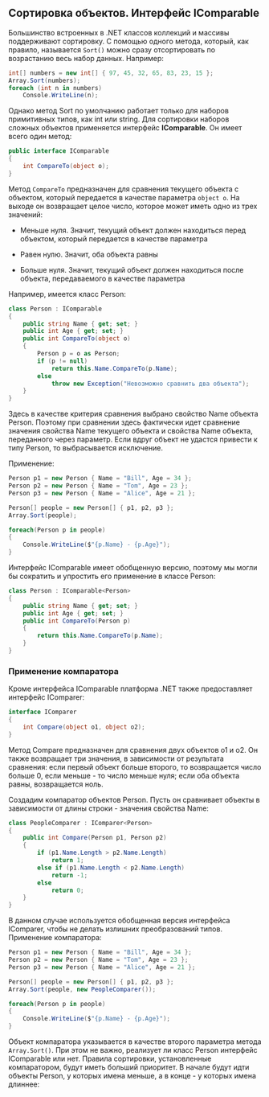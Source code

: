 ## Сортировка объектов. Интерфейс IComparable

Большинство встроенных в .NET классов коллекций и массивы поддерживают сортировку. С помощью одного метода, который, как правило, называется 
`Sort()` можно сразу отсортировать по возрастанию весь набор данных. Например:

```cs
int[] numbers = new int[] { 97, 45, 32, 65, 83, 23, 15 };
Array.Sort(numbers);
foreach (int n in numbers)
    Console.WriteLine(n);
```

Однако метод Sort по умолчанию работает только для наборов примитивных типов, как int или string. Для сортировки наборов сложных объектов 
применяется интерфейс **IComparable**. Он имеет всего один метод:

```cs
public interface IComparable
{
    int CompareTo(object o);
}
```

Метод `CompareTo` предназначен для сравнения текущего объекта с объектом, который передается в качестве параметра `object o`. 
На выходе он возвращает целое число, которое может иметь одно из трех значений:

- Меньше нуля. Значит, текущий объект должен находиться перед объектом, который передается в качестве параметра

- Равен нулю. Значит, оба объекта равны 

- Больше нуля. Значит, текущий объект должен находиться после объекта, передаваемого в качестве параметра

Например, имеется класс Person:

```cs
class Person : IComparable
{
    public string Name { get; set; }
    public int Age { get; set; }
	public int CompareTo(object o)
    {
        Person p = o as Person;
        if (p != null)
            return this.Name.CompareTo(p.Name);
        else
            throw new Exception("Невозможно сравнить два объекта");
    }
}
```

Здесь в качестве критерия сравнения выбрано свойство Name объекта Person. Поэтому при сравнении здесь фактически идет сравнение значения свойства 
Name текущего объекта и свойства Name объекта, переданного через параметр. Если вдруг объект не удастся привести к типу Person, то выбрасывается исключение.

Применение:

```cs
Person p1 = new Person { Name = "Bill", Age = 34 };
Person p2 = new Person { Name = "Tom", Age = 23 };
Person p3 = new Person { Name = "Alice", Age = 21 };

Person[] people = new Person[] { p1, p2, p3 };
Array.Sort(people);

foreach(Person p in people)
{
    Console.WriteLine($"{p.Name} - {p.Age}");
}
```

Интерфейс IComparable имеет обобщенную версию, поэтому мы могли бы сократить и упростить его применение в классе Person:

```cs
class Person : IComparable<Person>
{
    public string Name { get; set; }
    public int Age { get; set; }
	public int CompareTo(Person p)
    {
        return this.Name.CompareTo(p.Name);
    }
}
```

### Применение компаратора

Кроме интерфейса IComparable платформа .NET также предоставляет интерфейс IComparer:

```cs
interface IComparer
{
	int Compare(object o1, object o2);
}
```

Метод Compare предназначен для сравнения двух объектов o1 и o2. Он также возвращает три значения, в зависимости от результата сравнения: если первый объект больше второго, 
то возвращается число больше 0, если меньше - то число меньше нуля; если оба объекта равны, возвращается ноль.

Создадим компаратор объектов Person. Пусть он сравнивает объекты в зависимости от длины строки - значения свойства Name:

```cs
class PeopleComparer : IComparer<Person>
{
    public int Compare(Person p1, Person p2)
    {
        if (p1.Name.Length > p2.Name.Length)
            return 1;
        else if (p1.Name.Length < p2.Name.Length)
            return -1;
        else
            return 0;
    }
}
```

В данном случае используется обобщенная версия интерфейса IComparer, чтобы не делать излишних преобразований типов. Применение компаратора:

```cs
Person p1 = new Person { Name = "Bill", Age = 34 };
Person p2 = new Person { Name = "Tom", Age = 23 };
Person p3 = new Person { Name = "Alice", Age = 21 };

Person[] people = new Person[] { p1, p2, p3 };
Array.Sort(people, new PeopleComparer());

foreach(Person p in people)
{
    Console.WriteLine($"{p.Name} - {p.Age}");
}
```

Объект компаратора указывается в качестве второго параметра метода `Array.Sort()`. При этом не важно, реализует ли класс Person интерфейс 
IComparable или нет. Правила сортировки, установленные компаратором, будут иметь больший приоритет. В начале будут идти объекты Person, у которых имена меньше, 
а в конце - у которых имена длиннее:

